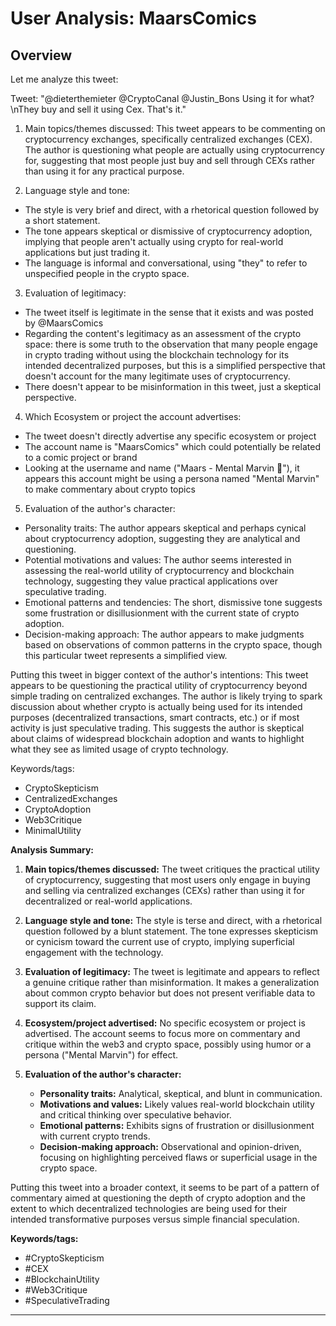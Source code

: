 # User Analysis: MaarsComics

## Overview

<think>
Let me analyze this tweet:

Tweet:
"@dieterthemieter @CryptoCanal @Justin_Bons Using it for what?\nThey buy and sell it using Cex. That's it."

1. Main topics/themes discussed:
This tweet appears to be commenting on cryptocurrency exchanges, specifically centralized exchanges (CEX). The author is questioning what people are actually using cryptocurrency for, suggesting that most people just buy and sell through CEXs rather than using it for any practical purpose.

2. Language style and tone:
- The style is very brief and direct, with a rhetorical question followed by a short statement.
- The tone appears skeptical or dismissive of cryptocurrency adoption, implying that people aren't actually using crypto for real-world applications but just trading it.
- The language is informal and conversational, using "they" to refer to unspecified people in the crypto space.

3. Evaluation of legitimacy:
- The tweet itself is legitimate in the sense that it exists and was posted by @MaarsComics
- Regarding the content's legitimacy as an assessment of the crypto space: there is some truth to the observation that many people engage in crypto trading without using the blockchain technology for its intended decentralized purposes, but this is a simplified perspective that doesn't account for the many legitimate uses of cryptocurrency.
- There doesn't appear to be misinformation in this tweet, just a skeptical perspective.

4. Which Ecosystem or project the account advertises:
- The tweet doesn't directly advertise any specific ecosystem or project
- The account name is "MaarsComics" which could potentially be related to a comic project or brand
- Looking at the username and name ("Maars - Mental Marvin 🤖"), it appears this account might be using a persona named "Mental Marvin" to make commentary about crypto topics

5. Evaluation of the author's character:
- Personality traits: The author appears skeptical and perhaps cynical about cryptocurrency adoption, suggesting they are analytical and questioning.
- Potential motivations and values: The author seems interested in assessing the real-world utility of cryptocurrency and blockchain technology, suggesting they value practical applications over speculative trading.
- Emotional patterns and tendencies: The short, dismissive tone suggests some frustration or disillusionment with the current state of crypto adoption.
- Decision-making approach: The author appears to make judgments based on observations of common patterns in the crypto space, though this particular tweet represents a simplified view.

Putting this tweet in bigger context of the author's intentions:
This tweet appears to be questioning the practical utility of cryptocurrency beyond simple trading on centralized exchanges. The author is likely trying to spark discussion about whether crypto is actually being used for its intended purposes (decentralized transactions, smart contracts, etc.) or if most activity is just speculative trading. This suggests the author is skeptical about claims of widespread blockchain adoption and wants to highlight what they see as limited usage of crypto technology.

Keywords/tags:
- CryptoSkepticism
- CentralizedExchanges
- CryptoAdoption
- Web3Critique
- MinimalUtility
</think>

**Analysis Summary:**

1. **Main topics/themes discussed:**
   The tweet critiques the practical utility of cryptocurrency, suggesting that most users only engage in buying and selling via centralized exchanges (CEXs) rather than using it for decentralized or real-world applications.

2. **Language style and tone:**
   The style is terse and direct, with a rhetorical question followed by a blunt statement. The tone expresses skepticism or cynicism toward the current use of crypto, implying superficial engagement with the technology.

3. **Evaluation of legitimacy:**
   The tweet is legitimate and appears to reflect a genuine critique rather than misinformation. It makes a generalization about common crypto behavior but does not present verifiable data to support its claim.

4. **Ecosystem/project advertised:**
   No specific ecosystem or project is advertised. The account seems to focus more on commentary and critique within the web3 and crypto space, possibly using humor or a persona ("Mental Marvin") for effect.

5. **Evaluation of the author's character:**
   - **Personality traits:** Analytical, skeptical, and blunt in communication.
   - **Motivations and values:** Likely values real-world blockchain utility and critical thinking over speculative behavior.
   - **Emotional patterns:** Exhibits signs of frustration or disillusionment with current crypto trends.
   - **Decision-making approach:** Observational and opinion-driven, focusing on highlighting perceived flaws or superficial usage in the crypto space.

Putting this tweet into a broader context, it seems to be part of a pattern of commentary aimed at questioning the depth of crypto adoption and the extent to which decentralized technologies are being used for their intended transformative purposes versus simple financial speculation.

**Keywords/tags:**
- #CryptoSkepticism
- #CEX
- #BlockchainUtility
- #Web3Critique
- #SpeculativeTrading
---
